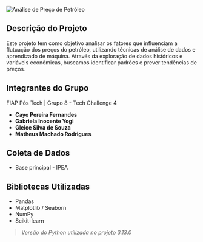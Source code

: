 ![Análise de Preço de Petróleo](https://cemeai.icmc.usp.br/wp-content/uploads/2024/03/Oil-platforma-redimensionada.jpg)
## Descrição do Projeto

Este projeto tem como objetivo analisar os fatores que influenciam a flutuação dos preços do petróleo, utilizando técnicas de análise de dados e aprendizado de máquina. Através da exploração de dados históricos e variáveis econômicas, buscamos identificar padrões e prever tendências de preços.

## Integrantes do Grupo 

FIAP Pós Tech | Grupo 8 - Tech Challenge 4 

- **Cayo Pereira Fernandes** 
- **Gabriela Inocente Yogi** 
- **Gleice Silva de Souza** 
- **Matheus Machado Rodrigues** 

## Coleta de Dados

- Base principal - IPEA


## Bibliotecas Utilizadas

- Pandas
- Matplotlib / Seaborn
- NumPy
- Scikit-learn

> _Versão do Python utilizada no projeto 3.13.0_


